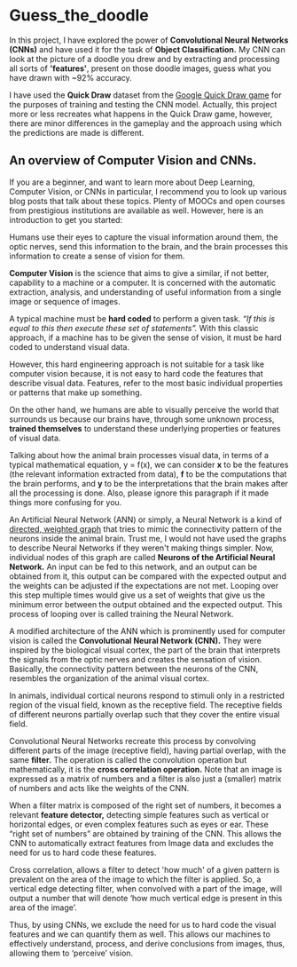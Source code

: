 # Guess_the_doodle
In this project, I have explored the power of **Convolutional Neural Networks (CNNs)** and have used it for the task of **Object 
Classification.** My CNN can look at the picture of a doodle you drew and by extracting and processing all sorts of **'features'**, 
present on those doodle images, guess what you have drawn with ~92% accuracy.

I have used the **Quick Draw** dataset from the [Google Quick Draw game](https://quickdraw.withgoogle.com/#) for the purposes 
of training and testing the CNN model. Actually, this project more or less recreates what happens in the Quick Draw game, however, 
there are minor differences in the gameplay and the approach using which the predictions are made is different.

## An overview of Computer Vision and CNNs.
If you are a beginner, and want to learn more about Deep Learning, Computer Vision, or CNNs in particular, I recommend you to 
look up various blog posts that talk about these topics. Plenty of MOOCs and open courses from prestigious institutions are 
available as well. However, here is an introduction to get you started:

Humans use their eyes to capture the visual information around them, the optic nerves, send this information to the brain, and 
the brain processes this information to create a sense of vision for them.

**Computer Vision** is the science that aims to give a similar, if not better, capability to a machine or a computer. It is 
concerned with the automatic extraction, analysis, and understanding of useful information from a single image or sequence of
images.

A typical machine must be **hard coded** to perform a given task. *“If this is equal to this then execute these set of statements”.*
With this classic approach, if a machine has to be given the sense of vision, it must be hard coded to understand visual data.

However, this hard engineering approach is not suitable for a task like computer vision because, it is not easy to hard code the
features that describe visual data. Features, refer to the most basic individual properties or patterns that make up something.

On the other hand, we humans are able to visually perceive the world that surrounds us because our brains have, through some 
unknown process, **trained themselves** to understand these underlying properties or features of visual data.

Talking about how the animal brain processes visual data, in terms of a typical mathematical equation, y = f(x), we can 
consider **x** to be the features (the relevant information extracted from data), **f** to be the computations that the brain
performs, and **y** to be the interpretations that the brain makes after all the processing is done. Also, please ignore this
paragraph if it made things more confusing for you.

An Artificial Neural Network (ANN) or simply, a Neural Network is a kind of [directed, weighted graph](https://en.wikipedia.org/wiki/Graph_theory) 
that tries to mimic the connectivity pattern of the neurons inside the animal brain. Trust me, I would not have used the graphs
to describe Neural Networks if they weren't making things simpler. Now, individual nodes of this graph are called **Neurons of the
Artificial Neural Network.** An input can be fed to this network, and an output can be obtained from it, this output can be compared
with the expected output and the weights can be adjusted if the expectations are not met. Looping over this step multiple times 
would give us a set of weights that give us the minimum error between the output obtained and the expected output. This process
of looping over is called training the Neural Network.

A modified architecture of the ANN which is prominently used for computer vision is called the **Convolutional Neural Network (CNN).**
They were inspired by the biological visual cortex, the part of the brain that interprets the signals from the optic nerves and 
creates the sensation of vision. Basically, the connectivity pattern between the neurons of the CNN, resembles the organization
of the animal visual cortex.

In animals, individual cortical neurons respond to stimuli only in a restricted region of the visual field, known as the 
receptive field. The receptive fields of different neurons partially overlap such that they cover the entire visual field.

Convolutional Neural Networks recreate this process by convolving different parts of the image (receptive field), having partial 
overlap, with the same **filter.** The operation is called the convolution operation but mathematically, it is the **cross 
correlation operation.** Note that an image is expressed as a matrix of numbers and a filter is also just a (smaller) matrix of 
numbers and acts like the weights of the CNN. 

When a filter matrix is composed of the right set of numbers, it becomes a relevant **feature detector,** detecting simple 
features such as vertical or horizontal edges, or even complex features such as eyes or ear. These “right set of numbers” are 
obtained by training of the CNN. This allows the CNN to automatically extract features from Image data and excludes the need for
us to hard code these features.

Cross correlation, allows a filter to detect 'how much' of a given pattern is prevalent on the area of the image to which the 
filter is applied. So, a vertical edge detecting filter, when convolved with a part of the image, will output a number that will
denote ‘how much vertical edge is present in this area of the image’.

Thus, by using CNNs, we exclude the need for us to hard code the visual features and we can quantify them as well. This allows
our machines to effectively understand, process, and derive conclusions from images, thus, allowing them to ‘perceive’ vision.
